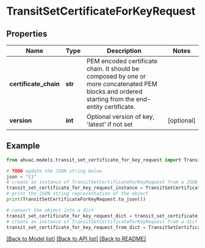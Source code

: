 # TransitSetCertificateForKeyRequest


## Properties

Name | Type | Description | Notes
------------ | ------------- | ------------- | -------------
**certificate_chain** | **str** | PEM encoded certificate chain. It should be composed by one or more concatenated PEM blocks and ordered starting from the end-entity certificate. | 
**version** | **int** | Optional version of key, &#39;latest&#39; if not set | [optional] 

## Example

```python
from ahvac.models.transit_set_certificate_for_key_request import TransitSetCertificateForKeyRequest

# TODO update the JSON string below
json = "{}"
# create an instance of TransitSetCertificateForKeyRequest from a JSON string
transit_set_certificate_for_key_request_instance = TransitSetCertificateForKeyRequest.from_json(json)
# print the JSON string representation of the object
print(TransitSetCertificateForKeyRequest.to_json())

# convert the object into a dict
transit_set_certificate_for_key_request_dict = transit_set_certificate_for_key_request_instance.to_dict()
# create an instance of TransitSetCertificateForKeyRequest from a dict
transit_set_certificate_for_key_request_from_dict = TransitSetCertificateForKeyRequest.from_dict(transit_set_certificate_for_key_request_dict)
```
[[Back to Model list]](../README.md#documentation-for-models) [[Back to API list]](../README.md#documentation-for-api-endpoints) [[Back to README]](../README.md)



